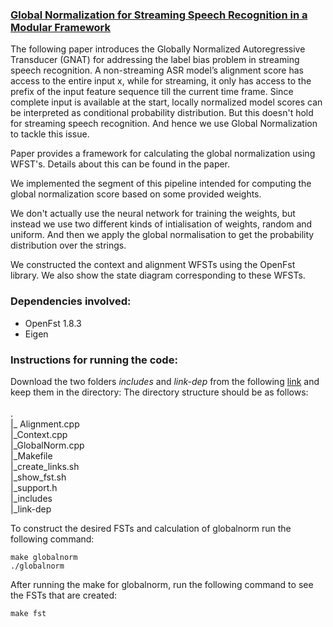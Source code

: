 ### [Global Normalization for Streaming Speech Recognition in a Modular Framework](https://arxiv.org/pdf/2205.13674)

The following paper introduces the Globally Normalized Autoregressive Transducer (GNAT) for addressing the label bias problem in streaming speech recognition. A non-streaming ASR model’s alignment score has access to the entire input x, while for streaming, it only has access to the prefix of the input feature sequence till the current time frame. Since complete input is available at the start,  locally normalized  model scores can be interpreted as conditional probability distribution. But this doesn't hold for streaming speech recognition. And hence we use Global Normalization to tackle this issue.

Paper provides a framework for calculating the global normalization using WFST's. Details about this can be found in the paper.

We implemented the segment of this pipeline intended for computing the global normalization score based on some provided weights. 

We don't actually use the neural network for training the weights, but instead we use two different kinds of intialisation of weights, random and uniform. And then we apply the global normalisation to get the probability distribution over the strings. 

We constructed the context and alignment WFSTs using the OpenFst library. We also show the state diagram corresponding to these WFSTs.


### Dependencies involved:
* OpenFst 1.8.3
* Eigen 

### Instructions for running the code:
Download the two folders *includes* and *link-dep* from the following [link](https://drive.google.com/drive/folders/1qa_rMOMRlXKRw8JsL9Z5iS8fEGTC-IP_?usp=sharing) and keep them in the directory:
The directory structure should be as follows: <br><br>
. <br>
|_ Alignment.cpp <br>
|_Context.cpp <br>
|_GlobalNorm.cpp <br>
|_Makefile <br>
|_create_links.sh <br>
|_show_fst.sh <br>
|_support.h <br>
|_includes <br>
|_link-dep<br>

To construct the desired FSTs and calculation of globalnorm run the following command:
```
make globalnorm
./globalnorm

```
After running the make for globalnorm, run the following command to see the FSTs that are created:
```
make fst
```
